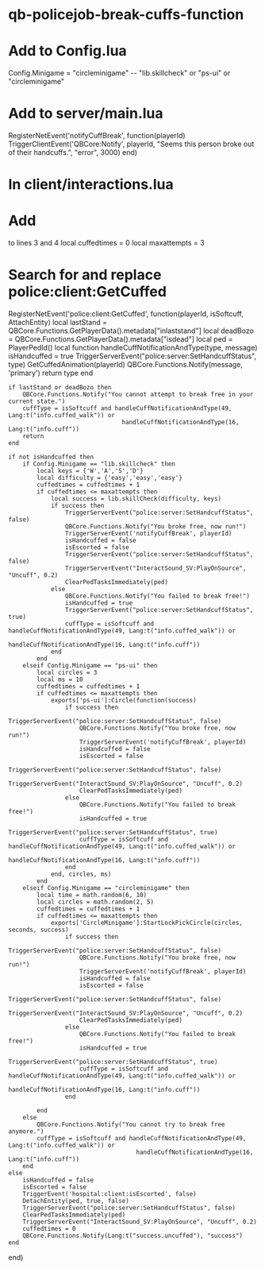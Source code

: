 # qb-policejob-break-cuffs-function

# Add to Config.lua
Config.Minigame = "circleminigame" -- "lib.skillcheck" or "ps-ui" or "circleminigame"

# Add to server/main.lua
RegisterNetEvent('notifyCuffBreak', function(playerId)
    TriggerClientEvent('QBCore:Notify', playerId, "Seems this person broke out of their handcuffs.", "error", 3000)
end)

# In client/interactions.lua
# Add
to lines 3 and 4
local cuffedtimes = 0
local maxattempts = 3

# Search for and replace police:client:GetCuffed




RegisterNetEvent('police:client:GetCuffed', function(playerId, isSoftcuff, AttachEntity)
    local lastStand = QBCore.Functions.GetPlayerData().metadata["inlaststand"]
    local deadBozo = QBCore.Functions.GetPlayerData().metadata["isdead"]
    local ped = PlayerPedId()
    local function handleCuffNotificationAndType(type, message)
        isHandcuffed = true
        TriggerServerEvent("police:server:SetHandcuffStatus", type)
        GetCuffedAnimation(playerId)
        QBCore.Functions.Notify(message, 'primary')
        return type
    end

    if lastStand or deadBozo then
        QBCore.Functions.Notify("You cannot attempt to break free in your current state.")
        cuffType = isSoftcuff and handleCuffNotificationAndType(49, Lang:t("info.cuffed_walk")) or
                                    handleCuffNotificationAndType(16, Lang:t("info.cuff"))
        return 
    end

    if not isHandcuffed then
        if Config.Minigame == "lib.skillcheck" then
            local keys = {'W','A','S','D'}
            local difficulty = {'easy','easy','easy'}
            cuffedtimes = cuffedtimes + 1
            if cuffedtimes <= maxattempts then
                local success = lib.skillCheck(difficulty, keys)
                if success then
                    TriggerServerEvent("police:server:SetHandcuffStatus", false)
                    QBCore.Functions.Notify("You broke free, now run!")
                    TriggerServerEvent('notifyCuffBreak', playerId)
                    isHandcuffed = false
                    isEscorted = false
                    TriggerServerEvent("police:server:SetHandcuffStatus", false)
                    TriggerServerEvent("InteractSound_SV:PlayOnSource", "Uncuff", 0.2)
                    ClearPedTasksImmediately(ped)
                else
                    QBCore.Functions.Notify("You failed to break free!")
                    isHandcuffed = true
                    TriggerServerEvent("police:server:SetHandcuffStatus", true)
                    cuffType = isSoftcuff and handleCuffNotificationAndType(49, Lang:t("info.cuffed_walk")) or
                                            handleCuffNotificationAndType(16, Lang:t("info.cuff"))
                end
            end
        elseif Config.Minigame == "ps-ui" then
            local circles = 3
            local ms = 10        
            cuffedtimes = cuffedtimes + 1
            if cuffedtimes <= maxattempts then
                exports['ps-ui']:Circle(function(success)   
                    if success then
                        TriggerServerEvent("police:server:SetHandcuffStatus", false)
                        QBCore.Functions.Notify("You broke free, now run!")
                        TriggerServerEvent('notifyCuffBreak', playerId)
                        isHandcuffed = false
                        isEscorted = false
                        TriggerServerEvent("police:server:SetHandcuffStatus", false)
                        TriggerServerEvent("InteractSound_SV:PlayOnSource", "Uncuff", 0.2)
                        ClearPedTasksImmediately(ped)
                    else
                        QBCore.Functions.Notify("You failed to break free!")
                        isHandcuffed = true
                        TriggerServerEvent("police:server:SetHandcuffStatus", true)
                        cuffType = isSoftcuff and handleCuffNotificationAndType(49, Lang:t("info.cuffed_walk")) or
                                                handleCuffNotificationAndType(16, Lang:t("info.cuff"))
                    end
                end, circles, ms)
            end
        elseif Config.Minigame == "circleminigame" then
            local time = math.random(6, 10)
            local circles = math.random(2, 5)
            cuffedtimes = cuffedtimes + 1
            if cuffedtimes <= maxattempts then
                exports['CircleMinigame']:StartLockPickCircle(circles, seconds, success)     
                    if success then
                        TriggerServerEvent("police:server:SetHandcuffStatus", false)
                        QBCore.Functions.Notify("You broke free, now run!")
                        TriggerServerEvent('notifyCuffBreak', playerId)
                        isHandcuffed = false
                        isEscorted = false
                        TriggerServerEvent("police:server:SetHandcuffStatus", false)
                        TriggerServerEvent("InteractSound_SV:PlayOnSource", "Uncuff", 0.2)
                        ClearPedTasksImmediately(ped)
                    else
                        QBCore.Functions.Notify("You failed to break free!")
                        isHandcuffed = true
                        TriggerServerEvent("police:server:SetHandcuffStatus", true)
                        cuffType = isSoftcuff and handleCuffNotificationAndType(49, Lang:t("info.cuffed_walk")) or
                                                handleCuffNotificationAndType(16, Lang:t("info.cuff"))
                    end
            
            end
        else
            QBCore.Functions.Notify("You cannot try to break free anymore.")
            cuffType = isSoftcuff and handleCuffNotificationAndType(49, Lang:t("info.cuffed_walk")) or
                                        handleCuffNotificationAndType(16, Lang:t("info.cuff"))
        end
    else
        isHandcuffed = false
        isEscorted = false
        TriggerEvent('hospital:client:isEscorted', false)
        DetachEntity(ped, true, false)
        TriggerServerEvent("police:server:SetHandcuffStatus", false)
        ClearPedTasksImmediately(ped)
        TriggerServerEvent("InteractSound_SV:PlayOnSource", "Uncuff", 0.2)
        cuffedtimes = 0
        QBCore.Functions.Notify(Lang:t("success.uncuffed"), "success")
    end
end)
